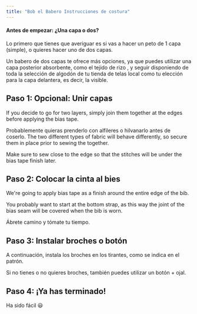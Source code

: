 ```yaml
---
title: "Bob el Babero Instrucciones de costura"
---
```


<Note>

#### Antes de empezar: ¿Una capa o dos?

Lo primero que tienes que averiguar es si vas a hacer un peto de 1 capa (simple),
o quieres hacer uno de dos capas.

Un babero de dos capas te ofrece más opciones, ya que puedes utilizar una capa posterior absorbente, como el tejido de rizo
, y seguir disponiendo de toda la selección de algodón de tu tienda de telas local
como tu elección para la capa delantera, es decir, la visible.

</Note>

## Paso 1: Opcional: Unir capas

If you decide to go for two layers, simply join them together at the edges before applying the bias tape.

Probablemente quieras prenderlo con alfileres o hilvanarlo antes de coserlo. The two different types of fabric will behave differently, so secure them in place prior to sewing the together.

Make sure to sew close to the edge so that the stitches will be under the bias tape finish later.

## Paso 2: Colocar la cinta al bies

We're going to apply bias tape as a finish around the entire edge of the bib.

You probably want to start at the bottom strap, as this way the joint of the bias seam will be covered when the bib is worn.

Ábrete camino y tómate tu tiempo.

## Paso 3: Instalar broches o botón

A continuación, instala los broches en los tirantes, como se indica en el patrón.

Si no tienes o no quieres broches, también puedes utilizar un botón + ojal.

## Paso 4: ¡Ya has terminado!

Ha sido fácil 😃
